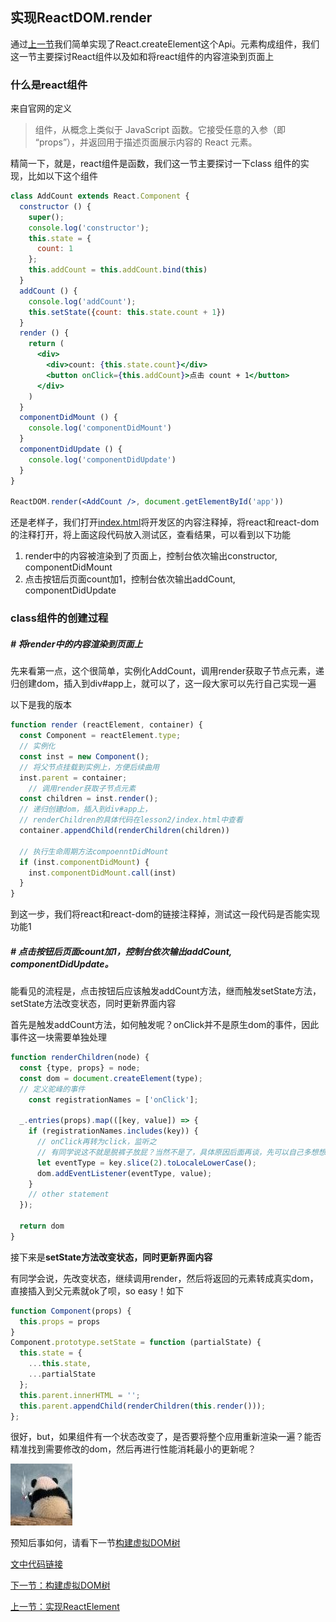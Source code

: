 ## 实现ReactDOM.render

通过[上一节](../实现React.createElement/README.md)我们简单实现了React.createElement这个Api。元素构成组件，我们这一节主要探讨React组件以及如和将react组件的内容渲染到页面上

### 什么是react组件

来自官网的定义

> 组件，从概念上类似于 JavaScript 函数。它接受任意的入参（即 “props”），并返回用于描述页面展示内容的 React 元素。

精简一下，就是，react组件是函数，我们这一节主要探讨一下class 组件的实现，比如以下这个组件

```jsx
class AddCount extends React.Component {
  constructor () {
    super();
    console.log('constructor');
    this.state = {
      count: 1
    };
    this.addCount = this.addCount.bind(this)
  }
  addCount () {
    console.log('addCount');
    this.setState({count: this.state.count + 1})
  }
  render () {
    return (
      <div>
        <div>count: {this.state.count}</div>
        <button onClick={this.addCount}>点击 count + 1</button>
      </div>
    )
  }
  componentDidMount () {
    console.log('componentDidMount')
  }
  componentDidUpdate () {
    console.log('componentDidUpdate')
  }
}

ReactDOM.render(<AddCount />, document.getElementById('app'))
```

还是老样子，我们打开[index.html]('.index/html')将开发区的内容注释掉，将react和react-dom的注释打开，将上面这段代码放入测试区，查看结果，可以看到以下功能

1. render中的内容被渲染到了页面上，控制台依次输出constructor,  componentDidMount
3. 点击按钮后页面count加1，控制台依次输出addCount, componentDidUpdate

### class组件的创建过程

##### # 将render中的内容渲染到页面上

先来看第一点，这个很简单，实例化AddCount，调用render获取子节点元素，递归创建dom，插入到div#app上，就可以了，这一段大家可以先行自己实现一遍

以下是我的版本

```js
function render (reactElement, container) {
  const Component = reactElement.type;
  // 实例化
  const inst = new Component();
  // 将父节点挂载到实例上，方便后续曲用
  inst.parent = container;
	// 调用render获取子节点元素
  const children = inst.render();
  // 递归创建dom，插入到div#app上， 
  // renderChildren的具体代码在lesson2/index.html中查看
  container.appendChild(renderChildren(children))
  
  // 执行生命周期方法compoenntDidMount
  if (inst.componentDidMount) {
    inst.componentDidMount.call(inst)
  }
}
```

到这一步，我们将react和react-dom的链接注释掉，测试这一段代码是否能实现功能1

##### # 点击按钮后页面count加1，控制台依次输出addCount, componentDidUpdate。

能看见的流程是，点击按钮后应该触发addCount方法，继而触发setState方法，setState方法改变状态，同时更新界面内容

首先是触发addCount方法，如何触发呢？onClick并不是原生dom的事件，因此事件这一块需要单独处理

```js
function renderChildren(node) {
  const {type, props} = node;
  const dom = document.createElement(type);
  // 定义驼峰的事件
	const registrationNames = ['onClick'];
  
  _.entries(props).map(([key, value]) => {
    if (registrationNames.includes(key)) {
      // onClick再转为click，监听之
      // 有同学说这不就是脱裤子放屁？当然不是了，具体原因后面再谈，先可以自己多想想
      let eventType = key.slice(2).toLocaleLowerCase();
      dom.addEventListener(eventType, value);
    }
    // other statement
  });

  return dom
}
```



接下来是**setState方法改变状态，同时更新界面内容**



有同学会说，先改变状态，继续调用render，然后将返回的元素转成真实dom，直接插入到父元素就ok了呗，so easy！如下

```js
function Component(props) {
  this.props = props
}
Component.prototype.setState = function (partialState) {
  this.state = {
    ...this.state,
    ...partialState
  };
  this.parent.innerHTML = '';
  this.parent.appendChild(renderChildren(this.render()));
};
```

很好，but，如果组件有一个状态改变了，是否要将整个应用重新渲染一遍？能否精准找到需要修改的dom，然后再进行性能消耗最小的更新呢？

![](../assets/陷入沉思.jpg)

预知后事如何，请看下一节[构建虚拟DOM树](./lesson3/)



[文中代码链接](index.html)

[下一节：构建虚拟DOM树](../构建虚拟DOM树（一）/README.md) 

[上一节：实现ReactElement](../实现React.createElement/README.md)   


